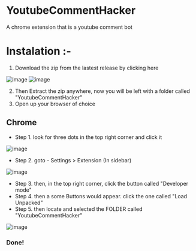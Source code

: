 # YoutubeCommentHacker
A chrome extension that is a youtube comment bot

# Instalation :- 

1. Download the zip from the lastest release by clicking here

![image](https://github.com/GDM-Music/YoutubeCommentHacker/assets/95571677/de7b7a12-540a-4e28-8953-eb491faa2f90)
![image](https://github.com/GDM-Music/YoutubeCommentHacker/assets/95571677/5d4171e1-7d3d-4a68-ade4-03117b6893ca)

2. Then Extract the zip anywhere, now you will be left with a folder called  "YoutubeCommentHacker"
3. Open up your browser of choice

## Chrome
- Step 1. look for three dots in the top right corner and click it

![image](https://github.com/GDM-Music/YoutubeCommentHacker/assets/95571677/b1b0e6a2-af7b-4d39-87bd-f41e40b152c5)

- Step 2. goto - Settings > Extension (In sidebar) 

![image](https://github.com/GDM-Music/YoutubeCommentHacker/assets/95571677/ada52198-d1b6-4df9-8314-7d5f2ebaa4fe)

- Step 3. then, in the top right corner, click the button called "Developer mode"
- Step 4. then a some Buttons would appear. click the one called "Load Unpacked" 
- Step 5. then locate and selected the FOLDER called "YoutubeCommentHacker"

![image](https://github.com/GDM-Music/YoutubeCommentHacker/assets/95571677/d9f70f05-3abc-4645-a1f9-1df644014d3a)

### Done!


